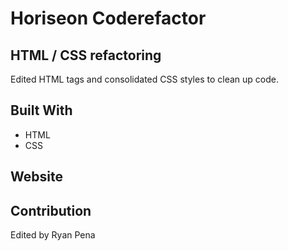 # Horiseon Coderefactor

## HTML / CSS refactoring
Edited HTML tags and consolidated CSS styles to clean up code.

## Built With
* HTML
* CSS

## Website

## Contribution
Edited by Ryan Pena

